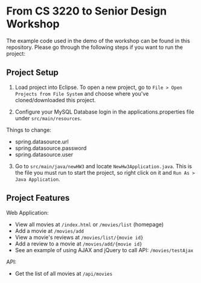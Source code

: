 # From CS 3220 to Senior Design Workshop

The example code used in the demo of the workshop can be found in this repository. Please go through the following steps if you want to run the project:


## Project Setup

1. Load project into Eclipse. To open a new project, go to `File > Open Projects from File System` and choose where you've cloned/downloaded this project.

2. Configure your MySQL Database login in the applications.properties file under `src/main/resources`. 

Things to change:
- spring.datasource.url
- spring.datasource.password
- spring.datasource.user

3. Go to `src/main/java/newHW3` and locate `NewHw3Application.java`. This is the file you must run to start the project, so right click on it and `Run As > Java Application`. 


## Project Features

Web Application:
- View all movies at `/index.html` or `/movies/list` (homepage)
- Add a movie at `/movies/add`
- View a movie's reviews at `/movies/list/{movie id}`
- Add a review to a movie at `/movies/add/{movie id}`
- See an example of using AJAX and jQuery to call API: `/movies/testAjax`

API:
- Get the list of all movies at `/api/movies`